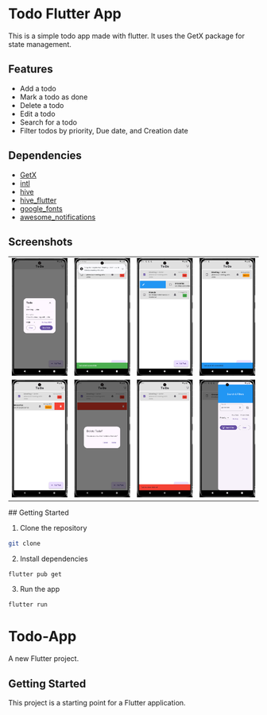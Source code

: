 # Todo Flutter App

This is a simple todo app made with flutter. It uses the GetX package for state management.

## Features

- Add a todo
- Mark a todo as done
- Delete a todo
- Edit a todo
- Search for a todo
- Filter todos by priority, Due date, and Creation date

## Dependencies

- [GetX](https://pub.dev/packages/get)
- [intl](https://pub.dev/packages/intl)
- [hive](https://pub.dev/packages/hive)
- [hive_flutter](https://pub.dev/packages/hive_flutter)
- [google_fonts](https://pub.dev/packages/google_fonts)
- [awesome_notifications](https://pub.dev/packages/awesome_notifications)

## Screenshots

<table>
<tr>
<td><img width="300px" src="screenshots/1.png"/></td>
<td><img width="300px" src="screenshots/2.png"/></td>
<td>
<img width="300px" src="screenshots/3.png"/>
</td>
<td>
<img width="300px" src="screenshots/4.png"/>
</td>
</tr>
<td>
<img width="300px" src="screenshots/5.png"/>
</td>
<td>
<img width="300px" src="screenshots/6.png"/>
</td>
<td>
<img width="300px" src="screenshots/7.png"/>
</td>
<td>
<img width="300px" src="screenshots/8.png"/>
</td>
</tr>
</table>
## Getting Started

1. Clone the repository

```bash
git clone
```

2. Install dependencies

```bash
flutter pub get
```

3. Run the app

```bash
flutter run
```

# Todo-App

A new Flutter project.

## Getting Started

This project is a starting point for a Flutter application.
